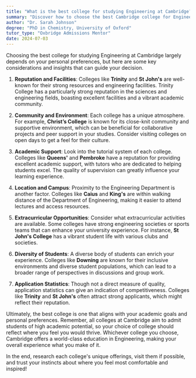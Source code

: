 ```yaml
---
title: "What is the best college for studying Engineering at Cambridge?"
summary: "Discover how to choose the best Cambridge college for Engineering based on reputation, community, support, location, activities, and diversity."
author: "Dr. Sarah Johnson"
degree: "PhD in Chemistry, University of Oxford"
tutor_type: "Oxbridge Admissions Mentor"
date: 2024-07-03
---
```


Choosing the best college for studying Engineering at Cambridge largely depends on your personal preferences, but here are some key considerations and insights that can guide your decision.

1. **Reputation and Facilities**: Colleges like **Trinity** and **St John's** are well-known for their strong resources and engineering facilities. Trinity College has a particularly strong reputation in the sciences and engineering fields, boasting excellent facilities and a vibrant academic community.

2. **Community and Environment**: Each college has a unique atmosphere. For example, **Christ’s College** is known for its close-knit community and supportive environment, which can be beneficial for collaborative projects and peer support in your studies. Consider visiting colleges on open days to get a feel for their culture.

3. **Academic Support**: Look into the tutorial system of each college. Colleges like **Queens'** and **Pembroke** have a reputation for providing excellent academic support, with tutors who are dedicated to helping students excel. The quality of supervision can greatly influence your learning experience.

4. **Location and Campus**: Proximity to the Engineering Department is another factor. Colleges like **Caius** and **King's** are within walking distance of the Department of Engineering, making it easier to attend lectures and access resources.

5. **Extracurricular Opportunities**: Consider what extracurricular activities are available. Some colleges have strong engineering societies or sports teams that can enhance your university experience. For instance, **St John's College** has a vibrant student life with various clubs and societies.

6. **Diversity of Students**: A diverse body of students can enrich your experience. Colleges like **Downing** are known for their inclusive environments and diverse student populations, which can lead to a broader range of perspectives in discussions and group work.

7. **Application Statistics**: Though not a direct measure of quality, application statistics can give an indication of competitiveness. Colleges like **Trinity** and **St John's** often attract strong applicants, which might reflect their reputation. 

Ultimately, the best college is one that aligns with your academic goals and personal preferences. Remember, all colleges at Cambridge aim to admit students of high academic potential, so your choice of college should reflect where you feel you would thrive. Whichever college you choose, Cambridge offers a world-class education in Engineering, making your overall experience what you make of it. 

In the end, research each college's unique offerings, visit them if possible, and trust your instincts about where you feel most comfortable and inspired!
    